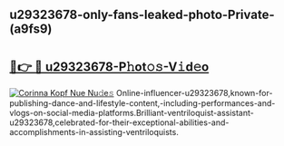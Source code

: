 ## u29323678-only-fans​-leaked-photo​-Private-(a9fs9)


# <h2><a href="https://mediaupload.pro?title=u29323678&ref=git">🔗👉 🔴 u29323678-P𝚑ot𝚘𝚜-V𝚒d𝚎o</a></h2>

[![Corinna Kopf Nue Nu𝚍e𝚜](https://i.imgur.com/0qMVB7G.gif)](https://mediaupload.pro?title=u29323678&ref=git)
Online-influencer-u29323678,known-for-publishing-dance-and-lifestyle-content,-including-performances-and-vlogs-on-social-media-platforms.Brilliant-ventriloquist-assistant-u29323678,celebrated-for-their-exceptional-abilities-and-accomplishments-in-assisting-ventriloquists.  